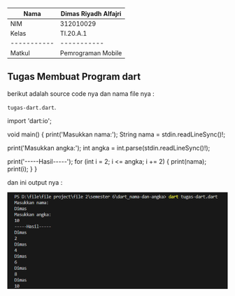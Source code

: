 | Nama      | Dimas Riyadh Alfajri |
| ----------- | ----------- |
| NIM     | 312010029       |
| Kelas   | TI.20.A.1        |
| ----------- | ----------- |
| Matkul     | Pemrograman Mobile  |


## Tugas Membuat Program dart

berikut adalah source code nya dan nama file nya :

`tugas-dart.dart`.

import 'dart:io';

void main() {
  print('Masukkan nama:');
  String nama = stdin.readLineSync()!;

  print('Masukkan angka:');
  int angka = int.parse(stdin.readLineSync()!);

  print('-----Hasil-----');
  for (int i = 2; i <= angka; i += 2) {
    print(nama);
    print(i);
  }
}

dan ini output nya :

![img](img/ss.png)
